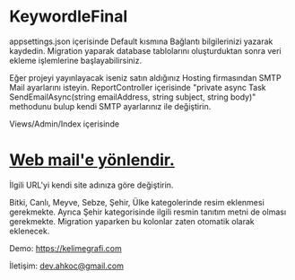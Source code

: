 # KeywordleFinal

appsettings.json içerisinde Default kısmına Bağlantı bilgilerinizi yazarak kaydedin.
Migration yaparak database tablolarını oluşturduktan sonra veri ekleme işlemlerine başlayabilirsiniz.

Eğer projeyi yayınlayacak iseniz satın aldığınız Hosting firmasından SMTP Mail ayarlarını isteyin.
ReportController içerisinde 
"private async Task SendEmailAsync(string emailAddress, string subject, string body)" methodunu bulup kendi SMTP ayarlarınız ile değiştirin.

Views/Admin/Index içerisinde
# <a class="text-decoration-none text-secondary" href="https://webmail.siteadi.com/" target="_blank">Web mail'e yönlendir.</a>
İlgili URL'yi kendi site adınıza göre değiştirin.

Bitki, Canlı, Meyve, Sebze, Şehir, Ülke kategolerinde resim eklenmesi gerekmekte.
Ayrıca Şehir kategorisinde ilgili resmin tanıtım metni de olması gerekmekte.
Migration yaparken bu kolonlar zaten otomatik olarak eklenecek.

Demo: https://kelimegrafi.com

İletişim: dev.ahkoc@gmail.com





